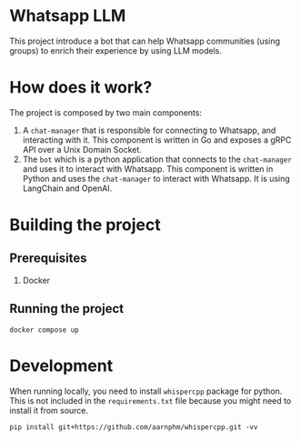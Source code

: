 # Whatsapp LLM

This project introduce a bot that can help Whatsapp communities (using groups) to enrich their experience by using
LLM models.

# How does it work?

The project is composed by two main components:

1. A `chat-manager` that is responsible for connecting to Whatsapp, and interacting with it. This component is written
   in Go and exposes a gRPC API over a Unix Domain Socket.
2. The `bot` which is a python application that connects to the `chat-manager` and uses it to interact with Whatsapp.
   This component is written in Python and uses the `chat-manager` to interact with Whatsapp. It is using LangChain and
   OpenAI.

# Building the project

## Prerequisites

1. Docker

## Running the project

```console
docker compose up
```

# Development
When running locally, you need to install `whispercpp` package for python.
This is not included in the `requirements.txt` file because you might need to install it from source.

```console
pip install git+https://github.com/aarnphm/whispercpp.git -vv
```
